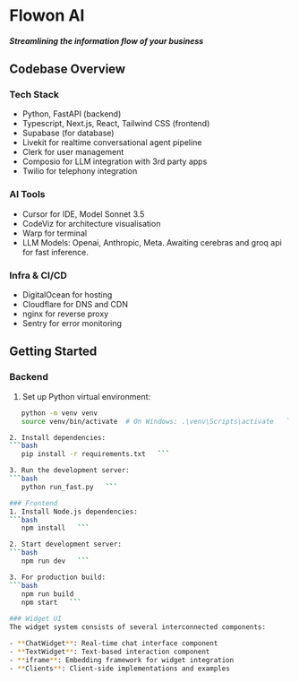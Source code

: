 # Flowon AI
##### Streamlining the information flow of your business

## Codebase Overview
### Tech Stack
- Python, FastAPI (backend)
- Typescript, Next.js, React, Tailwind CSS (frontend)
- Supabase (for database)
- Livekit for realtime conversational agent pipeline
- Clerk for user management
- Composio for LLM integration with 3rd party apps
- Twilio for telephony integration


### AI Tools
- Cursor for IDE, Model Sonnet 3.5
- CodeViz for architecture visualisation
- Warp for terminal
- LLM Models: Openai, Anthropic, Meta. Awaiting cerebras and groq api for fast inference. 

### Infra & CI/CD
- DigitalOcean for hosting
- Cloudflare for DNS and CDN
- nginx for reverse proxy
- Sentry for error monitoring
  

## Getting Started

### Backend
1. Set up Python virtual environment:   
```bash
   python -m venv venv
   source venv/bin/activate  # On Windows: .\venv\Scripts\activate   ```

2. Install dependencies:   
```bash
   pip install -r requirements.txt   ```

3. Run the development server:   
```bash
   python run_fast.py   ```

### Frontend
1. Install Node.js dependencies:  
```bash
   npm install   ```

2. Start development server:   
```bash
   npm run dev   ```

3. For production build:   
```bash
   npm run build
   npm start   ```
   
### Widget UI
The widget system consists of several interconnected components:

- **ChatWidget**: Real-time chat interface component
- **TextWidget**: Text-based interaction component
- **iframe**: Embedding framework for widget integration
- **Clients**: Client-side implementations and examples
